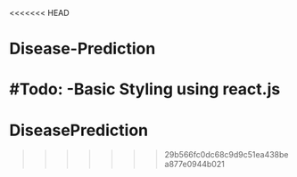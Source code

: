 <<<<<<< HEAD
# Disease-Prediction
#Todo: 
-Basic Styling using react.js
=======
# DiseasePrediction
>>>>>>> 29b566fc0dc68c9d9c51ea438bea877e0944b021
